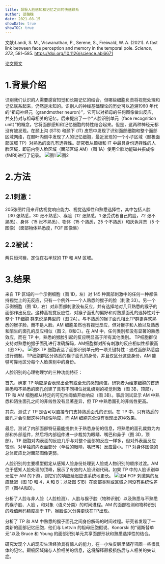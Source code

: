 ```yaml
---
title: 颞极人脸感知和记忆之间的快速联系
author: 范穗穗
date: 2021-08-15
showDate: true
showTOC: true
---
```

文献:Landi, S. M., Viswanathan, P., Serene, S., Freiwald, W. A. (2021). A fast link between face perception and memory in the temporal pole. *Science, 373*, 581–585. https://doi.org/10.1126/science.abi6671

[论文原文](../Source_Files/2021-08-15-FSS2.Pdf)
# 1.背景介绍
识别我们认识的人需要感官知觉和长期记忆的结合，但哪些细胞负责将视觉处理和记忆联系起来，仍然是未知的。识别人的神经基础理论的历史可以追溯1960 年代的“祖母神经元（grandmother neuron）”，它可以对祖母的任何图像做出反应，并支持对与祖母相关的记忆。后来提出了一个“人脸识别单元（face recognition unit）”的概念，它将面部感知和记忆细胞的特性结合起来。但是，这两种神经元都没有被发现。在颞上沟 (STS) 和颞下 (IT) 皮质中发现了识别面部细胞和整个面部区域网络，在颞叶内侧中发现了人的记忆细胞，最近发现的一个小子区域（颞极面部区域 TP）对熟悉的面孔有选择性。研究者从颞极和 IT 中最具身份选择性的人脸区域，即前内侧人脸区域（面部区域 AM）（图 1A）使用全脑功能磁共振成像 (fMRI)进行了记录。
![图1](../Supporting_Information/2021-08-15-FSS2-Fig1.png)
![图2](../Supporting_Information/2021-08-15-FSS2-Fig2.png)
# 2.方法
## 2.1刺激：
205张图片用来评估视觉响应能力、视觉选择性和熟悉选择性，其中包括人脸（30 张熟悉，30 张不熟悉）、猴脸（12 张熟悉，1 张受试者自己的脸，72 张不熟悉）、身体（15 张不熟悉）、物体（15 个熟悉，25 个不熟悉）和灰色背景（5 个图像）（面部物体熟悉度，FOF 图像集）
## 2.2被试：
两只恒河猴，定位在右半球的 TP 和 AM 区域。
# 3.结果
来自 TP 区域的一个示例细胞（图 1D，左）对 145 种面部刺激中的任何一种都保持视觉上的无反应，只有一个例外——个人熟悉的猴子的脸（刺激 33）。另一个示例细胞（图 1D，右）对非面部刺激没有反应，并有选择地对几只熟悉的猴子的面部作出反应。这种高视觉反应性、对猴子面孔的偏好和对熟悉面孔的选择性对于整个 TP细胞 群来说是典型的（图 2A）。与不熟悉的猴子面孔相比TP群更喜欢熟悉的猴子脸，而不是人脸。AM 细胞虽然也有视觉反应，但对猴子和人脸以及熟悉和陌生的面孔的反应相似（图 2，B和C）。在 AM 中，任何类别都没有显著的熟悉效应，而在 TP 中，熟悉的猴脸引起的反应明显高于所有其他类别。
TP细胞群仅支持对熟悉的猴子面孔进行准确解码，AM细胞群对所有刺激的反应相似性都很高（图 2F）。
![图3](../Supporting_Information/2021-08-15-FSS2-Fig3.png)
TP 细胞表达了面部识别单元的一项关键特性：通过面部熟悉度进行调制。TP细胞群区分熟悉的猴子面孔的身份，并且仅区分这些身份，AM 能够可靠地区分每个人脸类别中的身份。

人脸识别的心理物理学的三种功能特征：

首先，确定 TP 响应是否表现出全有或全无的感知阈值，研究者为给定细胞的首选熟悉和不熟悉的面孔创建了具有不同相位扰乱级别的视觉刺激（图 3B，顶部），TP 和 AM 细胞都从特定的可见性阈值开始响应（图 3B）。事后测试显示 AM 中熟悉和陌生面孔之间的非线性没有显著差异，但 TP 中熟悉面孔的非线性更高。

其次，测试了 TP 是否可以直接专门支持熟悉面孔的识别。在 TP 中，只有熟悉的面孔才会引起这种非线性响应，而 AM 细胞完全没有表现出这种效果。

最后，测试了内部面部特征最能提供关于熟悉身份的信息，将熟悉的面孔裁剪为内部和外部组件，然后将内部组件进一步裁剪为眼睛、嘴巴和鼻子（图 3D，顶部）。TP 细胞对内表面的反应几乎与对整个面部的反应一样多，但对外表面反应较弱，对单独的内表面部分（单独的眼睛，嘴巴等）反应最小。TP 对身体图像的总体反应比对面部图像更弱。

人脸识别的主要模型假定从感知人脸身份处理到人脸或人物识别的顺序过渡。AM位于感知人脸处理的顶峰，展示了有效的人脸识别代码。如果 TP 中的人脸识别单元位于 AM 的下游，则它们的响应延迟应该系统地更长。
![图4](../Supporting_Information/2021-08-15-FSS2-Fig5.png)
FOF 刺激集的反应延迟（图 1D 和 4，A 和 B；以及图 S1B）在面部类别或区域之间没有系统性差异（图4A和B）。

分析了人脸与非人脸（人脸检测）、人脸与猴子脸（物种识别）以及熟悉与不熟悉的猴子脸、人脸 ，和对象（语义分类）的时间进程。AM 的面部检测和物种识别的峰值解码精度高于 TP，猴脸语义分类更快在TP出现。

分析了 TP 和 AM 中熟悉的猴子面孔之间身份解码的时间过程。研究者发现了一类新的面部记忆细胞，他们与 Lettvin 的祖母细胞假说、Konorski 的“诺斯替单元”以及 Bruce 和 Young 的面部识别单元共享面部形状和熟悉选择性的结合。

研究发现个人的现实生活经验具有惊人的能力，在一小块皮层里储存巩固一些很具体的记忆。颞极区域储存人脸相关的信息，这将解释颞极损伤后与人相关的失认症。



